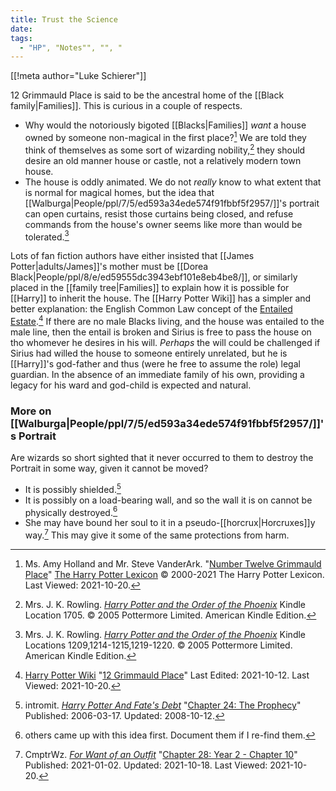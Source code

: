 ```yaml
---
title: Trust the Science
date: 
tags:
  - "HP", "Notes"", "", "
---
```

[[!meta author="Luke Schierer"]]

12 Grimmauld Place is said to be the ancestral home of the [[Black
family|Families]].  This is curious in a couple of respects.  

* Why would the notoriously bigoted [[Blacks|Families]] *want* a house owned by
  someone non-magical in the first place?[^211020-1] We are told they think of
  themselves as some sort of wizarding nobility,[^211020-2] they should desire
  an old manner house or castle, not a relatively modern town house. 
* The house is oddly animated.  We do not *really* know to what extent that is
  normal for magical homes, but the idea that
  [[Walburga|People/ppl/7/5/ed593a34ede574f91fbbf5f2957/]]'s portrait can open
  curtains, resist those curtains being closed, and refuse commands from the
  house's owner seems like more than would be tolerated.[^211020-3]

Lots of fan fiction authors have either insisted that [[James
Potter|adults/James]]'s mother must be [[Dorea
Black|People/ppl/8/e/ed59555dc3943ebf101e8eb4be8/]], or similarly placed in the
[[family tree|Families]] to explain how it is possible for [[Harry]] to inherit
the house.  The [[Harry Potter Wiki]] has a simpler and better explanation: the
English Common Law concept of the [Entailed Estate][wEE1].[^211020-4]  If there
are no male Blacks living, and the house was entailed to the male line, then the
entail is broken and Sirius is free to pass the house on tho whomever he desires
in his will.  *Perhaps* the will could be challenged if Sirius had willed the
house to someone entirely unrelated, but he is [[Harry]]'s god-father and thus
(were he free to assume the role) legal guardian.  In the absence of an immediate
family of his own, providing a legacy for his ward and god-child is expected and
natural. 

[wEE1]: http://en.wikipedia.org/wiki/Fee_tail

[^211020-4]: [Harry Potter Wiki](https://harrypotter.fandom.com/wiki)
    "[12 Grimmauld Place](https://harrypotter.fandom.com/wiki/12_Grimmauld_Place)"
    Last Edited: 2021-10-12. Last Viewed: 2021-10-20. 

[^211020-3]: Mrs. J. K. Rowling.
    _[Harry Potter and the Order of the Phoenix](https://www.goodreads.com/book/show/2.Harry_Potter_and_the_Order_of_the_Phoenix)_
    Kindle Locations 1209,1214-1215,1219-1220. © 2005 Pottermore Limited. American Kindle Edition. 

[^211020-2]: Mrs. J. K. Rowling.
    _[Harry Potter and the Order of the Phoenix](https://www.goodreads.com/book/show/2.Harry_Potter_and_the_Order_of_the_Phoenix)_
    Kindle Location 1705. © 2005 Pottermore Limited. American Kindle Edition. 

[^211020-1]: Ms. Amy Holland and Mr. Steve VanderArk.
    "[Number Twelve Grimmauld
    Place](https://www.hp-lexicon.org/place/great-britain-united-kingdom/england/london/grimmauld-place/number-twelve-grimmauld-place/)"
    [The Harry Potter Lexicon](https://www.hp-lexicon.org) © 2000-2021 The Harry
    Potter Lexicon. Last Viewed: 2021-10-20. 

### More on [[Walburga|People/ppl/7/5/ed593a34ede574f91fbbf5f2957/]]'s Portrait

Are wizards so short sighted that it never occurred to them to destroy the
Portrait in some way, given it cannot be moved?

* It is possibly shielded.[^211020-5]
* It is possibly on a load-bearing wall, and so the wall it is on cannot be
  physically destroyed.[^211020-6]
* She may have bound her soul to it in a pseudo-[[horcrux|Horcruxes]]y
  way.[^211020-7] This may give it some of the same protections from harm.

[^211020-7]: CmptrWz.
    _[For Want of an Outfit](https://archiveofourown.org/works/28507302)_
    "[Chapter 28: Year 2 - Chapter 10](https://archiveofourown.org/works/28507302/chapters/78741424)"
    Published: 2021-01-02. Updated: 2021-10-18. Last Viewed: 2021-10-20.

[^211020-6]: others came up with this idea first. Document them if I re-find
    them.

[^211020-5]: intromit.
    _[Harry Potter And Fate's
    Debt](https://www.siye.co.uk/siye/viewstory.php?sid=11253)_
    "[Chapter 24: The Prophecy](https://www.siye.co.uk/siye/viewstory.php?sid=11253&chapter=24)"
    Published: 2006-03-17. Updated: 2008-10-12.

